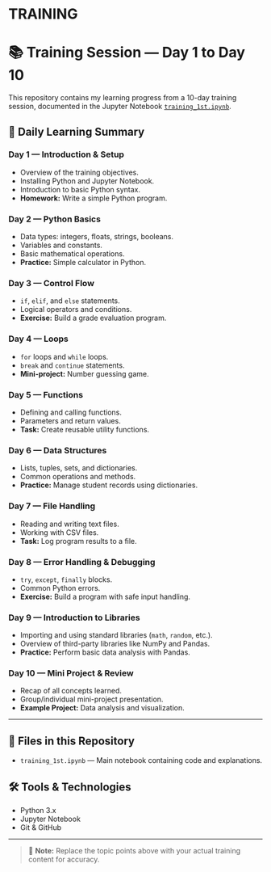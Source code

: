 # TRAINING
# 📚 Training Session — Day 1 to Day 10

This repository contains my learning progress from a 10-day training session, documented in the Jupyter Notebook [`training_1st.ipynb`](training_1st.ipynb).

## 📅 Daily Learning Summary

### **Day 1 — Introduction & Setup**
- Overview of the training objectives.
- Installing Python and Jupyter Notebook.
- Introduction to basic Python syntax.
- **Homework:** Write a simple Python program.

### **Day 2 — Python Basics**
- Data types: integers, floats, strings, booleans.
- Variables and constants.
- Basic mathematical operations.
- **Practice:** Simple calculator in Python.

### **Day 3 — Control Flow**
- `if`, `elif`, and `else` statements.
- Logical operators and conditions.
- **Exercise:** Build a grade evaluation program.

### **Day 4 — Loops**
- `for` loops and `while` loops.
- `break` and `continue` statements.
- **Mini-project:** Number guessing game.

### **Day 5 — Functions**
- Defining and calling functions.
- Parameters and return values.
- **Task:** Create reusable utility functions.

### **Day 6 — Data Structures**
- Lists, tuples, sets, and dictionaries.
- Common operations and methods.
- **Practice:** Manage student records using dictionaries.

### **Day 7 — File Handling**
- Reading and writing text files.
- Working with CSV files.
- **Task:** Log program results to a file.

### **Day 8 — Error Handling & Debugging**
- `try`, `except`, `finally` blocks.
- Common Python errors.
- **Exercise:** Build a program with safe input handling.

### **Day 9 — Introduction to Libraries**
- Importing and using standard libraries (`math`, `random`, etc.).
- Overview of third-party libraries like NumPy and Pandas.
- **Practice:** Perform basic data analysis with Pandas.

### **Day 10 — Mini Project & Review**
- Recap of all concepts learned.
- Group/individual mini-project presentation.
- **Example Project:** Data analysis and visualization.

---

## 📂 Files in this Repository
- `training_1st.ipynb` — Main notebook containing code and explanations.

## 🛠 Tools & Technologies
- Python 3.x
- Jupyter Notebook
- Git & GitHub

---

> 📝 **Note:** Replace the topic points above with your actual training content for accuracy.
